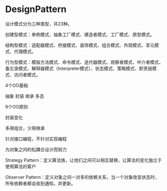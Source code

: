 # DesignPattern
设计模式分为三种类型，共23种。  


创建型模式：单例模式、抽象工厂模式、建造者模式、工厂模式、原型模式。  

  
结构型模式：适配器模式、桥接模式、装饰模式、组合模式、外观模式、享元模式、代理模式。  


行为型模式：模版方法模式、命令模式、迭代器模式、观察者模式、中介者模式、备忘录模式、解释器模式（Interpreter模式）、状态模式、策略模式、职责链模式、访问者模式。  



4个OO基础  

抽象 封装  继承 多态

9个OO原则  

封装变化  

多用组合，少用继承   

针对接口编程，不针对实现编程    

为对象之间的松耦合设计而努力


Strategy Pattern：定义算法族，让他们之间可以相互替换，让算法的变化独立于使用算法的客户


Observer Pattern：定义对象之间一对多的依赖关系，当一个对象改变状态时，所有依赖者都会收到通知，并更新。
